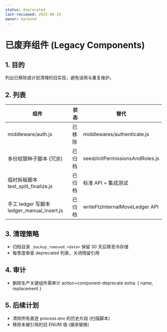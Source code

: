 ```yaml
---
status: deprecated
last-reviewed: 2025-08-19
owner: backend
---
```


# 已废弃组件 (Legacy Components)

## 1. 目的

列出已移除或计划清理的旧实现，避免误用与重复维护。

## 2. 列表

| 组件                                       | 状态   | 替代                            |
| ------------------------------------------ | ------ | ------------------------------- |
| middleware/auth.js                         | 已移除 | middlewares/authenticate.js     |
| 多份权限种子脚本 (冗余)                    | 已归档 | seed/initPermissionsAndRoles.js |
| 临时拆板脚本 test_split_finalize.js        | 已归档 | 标准 API + 集成测试             |
| 手工 ledger 写脚本 ledger_manual_insert.js | 已归档 | writeFtzInternalMoveLedger API  |

## 3. 清理策略

- 归档目录 `_backup_removed_<date>` 保留 30 天后移至冷存储
- 每季度审查 deprecated 列表，关闭残留引用

## 4. 审计

- 删除生产关键组件需审计 action=component-deprecate extra: { name, replacement }

## 5. 后续计划

- 清除所有直连 process.env 的历史片段 (扫描脚本)
- 移除未被引用的旧 ENUM 值 (循序替换)
